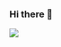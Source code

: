 ### Hi there 👋

<img src="https://capsule-render.vercel.app/api?type=Cylinder&color=auto&height=300&section=header&text=MyProfile&fontSize=90" />
